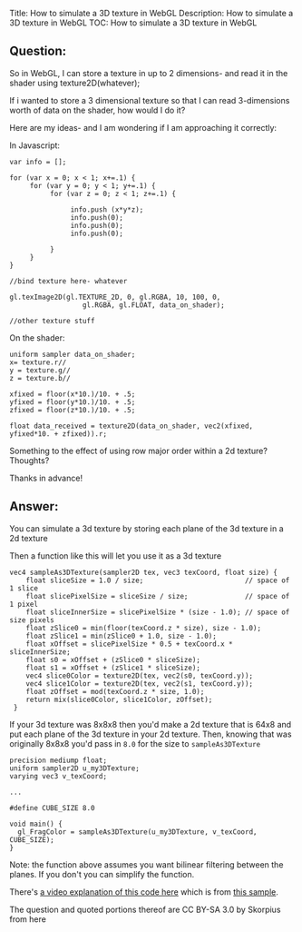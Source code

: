 Title: How to simulate a 3D texture in WebGL
Description: How to simulate a 3D texture in WebGL
TOC: How to simulate a 3D texture in WebGL

## Question:

So in WebGL, I can store a texture in up to 2 dimensions- and read it in the shader using texture2D(whatever);

If i wanted to store a 3 dimensional texture so that I can read 3-dimensions worth of data on the shader, how would I do it?

Here are my ideas- and I am wondering if I am approaching it correctly:


In Javascript:


    var info = [];
    
    for (var x = 0; x < 1; x+=.1) {
         for (var y = 0; y < 1; y+=.1) {
              for (var z = 0; z < 1; z+=.1) {
    
                   info.push (x*y*z); 
                   info.push(0);
                   info.push(0);
                   info.push(0);

              }
         }
    }
    
    //bind texture here- whatever
    
    gl.texImage2D(gl.TEXTURE_2D, 0, gl.RGBA, 10, 100, 0,
                      gl.RGBA, gl.FLOAT, data_on_shader);
    
    //other texture stuff


On the shader:


    uniform sampler data_on_shader;
    x= texture.r//
    y = texture.g//
    z = texture.b//
    
    xfixed = floor(x*10.)/10. + .5;
    yfixed = floor(y*10.)/10. + .5;
    zfixed = floor(z*10.)/10. + .5;
    
    float data_received = texture2D(data_on_shader, vec2(xfixed, yfixed*10. + zfixed)).r;

Something to the effect of using row major order within a 2d texture?
Thoughts?

Thanks in advance!

## Answer:

You can simulate a 3d texture by storing each plane of the 3d texture in a 2d texture

Then a function like this will let you use it as a 3d texture

    vec4 sampleAs3DTexture(sampler2D tex, vec3 texCoord, float size) {
        float sliceSize = 1.0 / size;                         // space of 1 slice
        float slicePixelSize = sliceSize / size;              // space of 1 pixel
        float sliceInnerSize = slicePixelSize * (size - 1.0); // space of size pixels
        float zSlice0 = min(floor(texCoord.z * size), size - 1.0);
        float zSlice1 = min(zSlice0 + 1.0, size - 1.0);
        float xOffset = slicePixelSize * 0.5 + texCoord.x * sliceInnerSize;
        float s0 = xOffset + (zSlice0 * sliceSize);
        float s1 = xOffset + (zSlice1 * sliceSize);
        vec4 slice0Color = texture2D(tex, vec2(s0, texCoord.y));
        vec4 slice1Color = texture2D(tex, vec2(s1, texCoord.y));
        float zOffset = mod(texCoord.z * size, 1.0);
        return mix(slice0Color, slice1Color, zOffset);
     }

If your 3d texture was 8x8x8 then you'd make a 2d texture that is 64x8 and put each plane of the 3d texture in your 2d texture. Then, knowing that was originally 8x8x8 you'd pass in `8.0` for the size to `sampleAs3DTexture`

    precision mediump float;
    uniform sampler2D u_my3DTexture;
    varying vec3 v_texCoord;

    ...

    #define CUBE_SIZE 8.0

    void main() {
      gl_FragColor = sampleAs3DTexture(u_my3DTexture, v_texCoord, CUBE_SIZE);
    }

Note: the function above assumes you want bilinear filtering between the planes. If you don't you can simplify the function.

There's [a video explanation of this code here][1] which is from [this sample][2].


  [1]: http://www.youtube.com/watch?v=rfQ8rKGTVlg#t=26m00s
  [2]: http://webglsamples.googlecode.com/hg/color-adjust/color-adjust.html

<div class="so">
  <div>The question and quoted portions thereof are 
    CC BY-SA 3.0 by
    <a data-href="https://stackoverflow.com/users/1840804">Skorpius</a>
    from
    <a data-href="https://stackoverflow.com/questions/19939557">here</a>
  </div>
</div>
